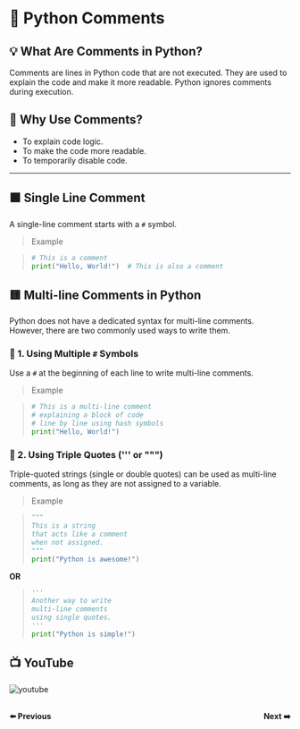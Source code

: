 # 📝 Python Comments

## 💡 What Are Comments in Python?
Comments are lines in Python code that are not executed. They are used to explain the code and make it more readable. Python ignores comments during execution.



## 🧠 Why Use Comments?
- To explain code logic.
- To make the code more readable.
- To temporarily disable code.

---

## 🟩 Single Line Comment

A single-line comment starts with a `#` symbol.

>Example

>```python
># This is a comment
>print("Hello, World!")  # This is also a comment
>```
## 🟨 Multi-line Comments in Python

Python does not have a dedicated syntax for multi-line comments. However, there are two commonly used ways to write them.



### 🔹 1. Using Multiple `#` Symbols

Use a `#` at the beginning of each line to write multi-line comments.

>Example

>```python
># This is a multi-line comment
># explaining a block of code
># line by line using hash symbols
>print("Hello, World!")
>```

### 🔹 2. Using Triple Quotes (''' or """)
Triple-quoted strings (single or double quotes) can be used as multi-line comments, as long as they are not assigned to a variable.

>Example

> ```python
>"""
>This is a string
>that acts like a comment
>when not assigned.
>"""
>print("Python is awesome!")
>```
**OR**
> ```python
>'''
>Another way to write
>multi-line comments
>using single quotes.
>'''
>print("Python is simple!")
>```

## 📺 YouTube
![youtube]()

<div style="display: flex; justify-content: space-between; margin-top: 30px;">
  <a
  href="python_chapter_3_python_syntax.md" style="text-decoration: none; font-weight: bold;">⬅️ Previous</a>
  <a href="python_chapter_5.0_python_variable.md" style="text-decoration: none; font-weight: bold;">Next ➡️</a>
</div>

